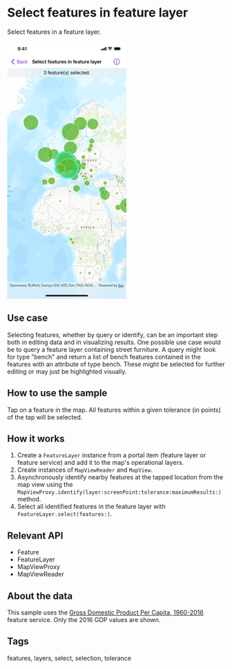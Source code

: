 # Select features in feature layer

Select features in a feature layer.

![Screenshot of select features in feature layer sample](select-features-in-feature-layer.png)

## Use case

Selecting features, whether by query or identify, can be an important step both in editing data and in visualizing results. One possible use case would be to query a feature layer containing street furniture. A query might look for type "bench" and return a list of bench features contained in the features with an attribute of type bench. These might be selected for further editing or may just be highlighted visually.

## How to use the sample

Tap on a feature in the map. All features within a given tolerance (in points) of the tap will be selected.

## How it works

1. Create a `FeatureLayer` instance from a portal item (feature layer or feature service) and add it to the map's operational layers.
2. Create instances of `MapViewReader` and `MapView`.
3. Asynchronously identify nearby features at the tapped location from the map view using the `MapViewProxy.identify(layer:screenPoint:tolerance:maximumResults:)` method.
4. Select all identified features in the feature layer with `FeatureLayer.select(features:)`.

## Relevant API

* Feature
* FeatureLayer
* MapViewProxy
* MapViewReader

## About the data

This sample uses the [Gross Domestic Product Per Capita, 1960-2016](https://www.arcgis.com/home/item.html?id=10d76a5b015647279b165f3a64c2524f) feature service. Only the 2016 GDP values are shown.

## Tags

features, layers, select, selection, tolerance